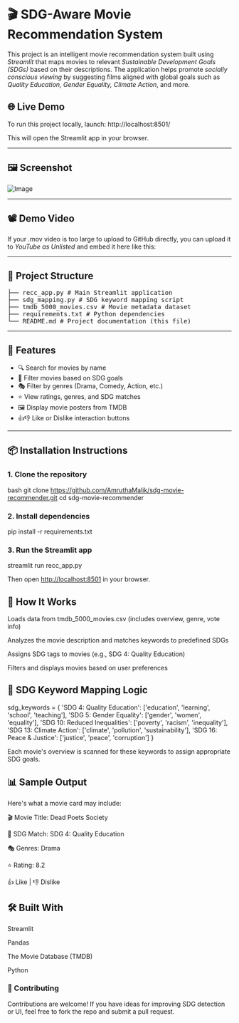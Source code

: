 # 🎬 SDG-Aware Movie Recommendation System

This project is an intelligent movie recommendation system built using *Streamlit* that maps movies to relevant *Sustainable Development Goals (SDGs)* based on their descriptions. The application helps promote *socially conscious viewing* by suggesting films aligned with global goals such as *Quality Education, Gender Equality, Climate Action*, and more.

## 🌐 Live Demo

To run this project locally, launch:
http://localhost:8501/


This will open the Streamlit app in your browser.

---

## 🖼 Screenshot

![Image](https://github.com/user-attachments/assets/fd7e3c22-fd6e-4bd9-bf07-50e5c15544c4)


---

## 📽 Demo Video

If your .mov video is too large to upload to GitHub directly, you can upload it to *YouTube as Unlisted* and embed it here like this:

---

## 📁 Project Structure

<pre>├── recc_app.py # Main Streamlit application 
├── sdg_mapping.py # SDG keyword mapping script 
├── tmdb_5000_movies.csv # Movie metadata dataset 
├── requirements.txt # Python dependencies 
└── README.md # Project documentation (this file) </pre>


---

## 🚀 Features

- 🔍 Search for movies by name
- 🎯 Filter movies based on SDG goals
- 🎭 Filter by genres (Drama, Comedy, Action, etc.)
- ⭐ View ratings, genres, and SDG matches
- 🖼 Display movie posters from TMDB
- 👍👎 Like or Dislike interaction buttons

---

## 📦 Installation Instructions

### 1. Clone the repository

bash
git clone https://github.com/AmruthaMalik/sdg-movie-recommender.git
cd sdg-movie-recommender



### 2. Install dependencies

pip install -r requirements.txt

### 3. Run the Streamlit app

streamlit run recc_app.py


Then open [http://localhost:8501](http://localhost:8501) in your browser.

## 🍿 How It Works

Loads data from tmdb_5000_movies.csv (includes overview, genre, vote info)

Analyzes the movie description and matches keywords to predefined SDGs

Assigns SDG tags to movies (e.g., SDG 4: Quality Education)

Filters and displays movies based on user preferences


## 🎯 SDG Keyword Mapping Logic

sdg_keywords = {
    'SDG 4: Quality Education': ['education', 'learning', 'school', 'teaching'],
    'SDG 5: Gender Equality': ['gender', 'women', 'equality'],
    'SDG 10: Reduced Inequalities': ['poverty', 'racism', 'inequality'],
    'SDG 13: Climate Action': ['climate', 'pollution', 'sustainability'],
    'SDG 16: Peace & Justice': ['justice', 'peace', 'corruption']
}

Each movie's overview is scanned for these keywords to assign appropriate SDG goals.

## 📊 Sample Output
Here's what a movie card may include:

🎬 Movie Title: Dead Poets Society

🎯 SDG Match: SDG 4: Quality Education

🎭 Genres: Drama

⭐ Rating: 8.2

👍 Like | 👎 Dislike

## 🛠 Built With
Streamlit

Pandas

The Movie Database (TMDB)

Python

### 🤝 Contributing
Contributions are welcome! If you have ideas for improving SDG detection or UI, feel free to fork the repo and submit a pull request.